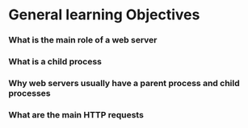 # General learning Objectives
### What is the main role of a web server
### What is a child process
### Why web servers usually have a parent process and child processes
### What are the main HTTP requests